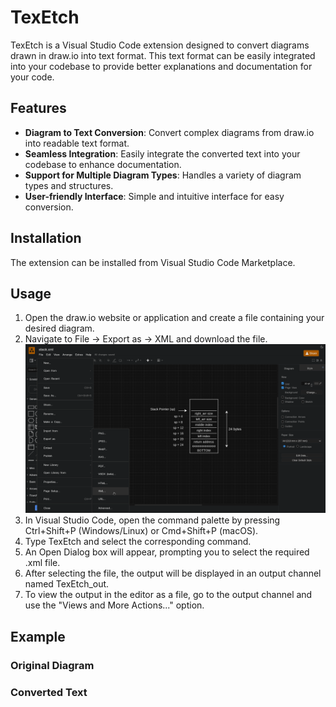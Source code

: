 # TexEtch

TexEtch is a Visual Studio Code extension designed to convert diagrams drawn in draw.io into text format. This text format can be easily integrated into your codebase to provide better explanations and documentation for your code.

## Features

- **Diagram to Text Conversion**: Convert complex diagrams from draw.io into readable text format.
- **Seamless Integration**: Easily integrate the converted text into your codebase to enhance documentation.
- **Support for Multiple Diagram Types**: Handles a variety of diagram types and structures.
- **User-friendly Interface**: Simple and intuitive interface for easy conversion.

## Installation

The extension can be installed from Visual Studio Code Marketplace.

## Usage
1. Open the draw.io website or application and create a file containing your desired diagram.
2. Navigate to File -> Export as -> XML and download the file.
![Step 1](images/Step1.png)
3. In Visual Studio Code, open the command palette by pressing Ctrl+Shift+P (Windows/Linux) or Cmd+Shift+P (macOS).
4. Type TexEtch and select the corresponding command.
5. An Open Dialog box will appear, prompting you to select the required .xml file.
6. After selecting the file, the output will be displayed in an output channel named TexEtch_out.
7. To view the output in the editor as a file, go to the output channel and use the "Views and More Actions..." option.

## Example

### Original Diagram

<!-- ![Example Diagram](path_to_diagram.png) -->

### Converted Text

